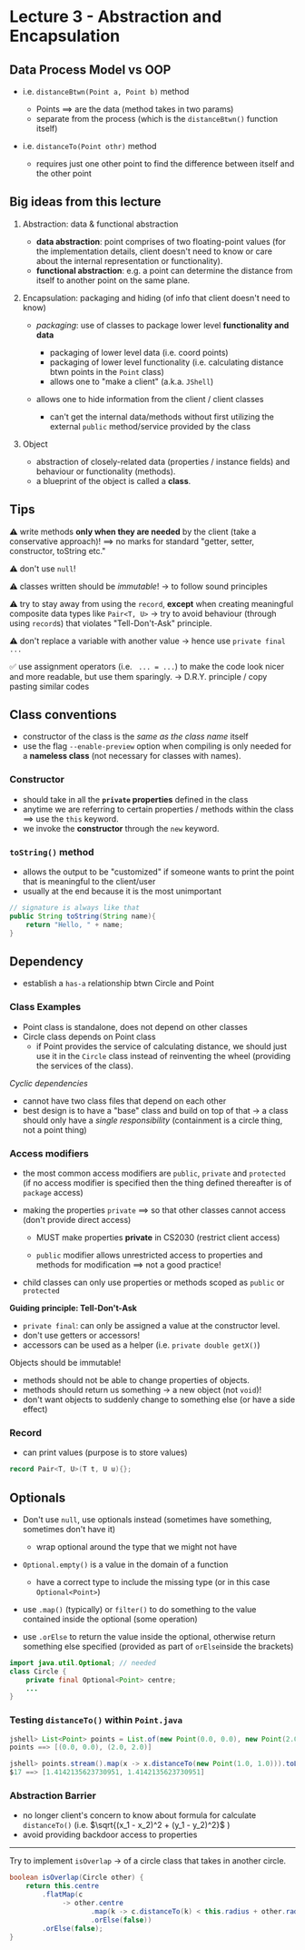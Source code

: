 # Lecture 3 - Abstraction and Encapsulation

## Data Process Model vs OOP
- i.e. `distanceBtwn(Point a, Point b)` method
    - Points $\implies$ are the data (method takes in two params)
    - separate from the process (which is the `distanceBtwn()` function itself)

- i.e. `distanceTo(Point othr)` method
    - requires just one other point to find the difference between itself and the other point

## Big ideas from this lecture
1. Abstraction: data & functional abstraction
    - **data abstraction**: point comprises of two floating-point values (for the implementation details, client doesn't need to know or care about the internal representation or functionality).
    - **functional abstraction**: e.g. a point can determine the distance from itself to another point on the same plane.

2. Encapsulation: packaging and hiding (of info that client doesn't need to know)
    - *packaging*: use of classes to package lower level **functionality and data**
        - packaging of lower level data (i.e. coord points)
        - packaging of lower level functionality (i.e. calculating distance btwn points in the `Point` class)
        - allows one to "make a client" (a.k.a. `JShell`)

	- allows one to hide information from the client / client classes
		- can't get the internal data/methods without first utilizing the external `public` method/service provided by the class

3. Object
    - abstraction of closely-related data (properties / instance fields) and behaviour or functionality (methods).
    - a blueprint of the object is called a **class**.


## Tips
⚠️ write methods **only when they are needed** by the client (take a conservative approach)!
    $\implies$ no marks for standard "getter, setter, constructor, toString etc."

⚠️ don't use `null`!

⚠️ classes written should be *immutable*! -> to follow sound principles

⚠️ try to stay away from using the `record`, **except** when creating meaningful composite data types like `Pair<T, U>`
    -> try to avoid behaviour (through using `record`s) that violates "Tell-Don't-Ask" principle.

⚠️ don't replace a variable with another value -> hence use `private final ...`

✅ use assignment operators (i.e. ` ... = ...`) to make the code look nicer and more readable, but use them sparingly.
    -> D.R.Y. principle / copy pasting similar codes

## Class conventions
- constructor of the class is the *same as the class name* itself
- use the flag `--enable-preview` option when compiling is only needed for a **nameless class** (not necessary for classes with names).

### Constructor
- should take in all the **`private` properties** defined in the class
- anytime we are referring to certain properties / methods within the class $\implies$ use the `this` keyword.
- we invoke the **constructor** through the `new` keyword.

### `toString()` method
- allows the output to be "customized" if someone wants to print the point that is meaningful to the client/user
- usually at the end because it is the most unimportant
```java
// signature is always like that
public String toString(String name){
    return "Hello, " + name;
}
```
## Dependency
- establish a `has-a` relationship btwn Circle and Point

### Class Examples
- Point class is standalone, does not depend on other classes
- Circle class depends on Point class
    - if Point provides the service of calculating distance, we should just use it in the `Circle` class instead of reinventing the wheel (providing the services of the class).

*Cyclic dependencies*
- cannot have two class files that depend on each other 
- best design is to have a "base" class and build on top of that
    -> a class should only have a *single responsibility* (containment is a circle thing, not a point thing)


### Access modifiers
- the most common access modifiers are `public`, `private` and `protected` (if no access modifier is specified then the thing defined thereafter is of `package` access)

- making the properties `private` $\implies$ so that other classes cannot access (don't provide direct access)
    - MUST make properties **private** in CS2030 (restrict client access)

	- `public` modifier allows unrestricted access to properties and methods for modification $\implies$ not a good practice!

- child classes can only use properties or methods scoped as `public` or `protected`

**Guiding principle: Tell-Don't-Ask**
- `private final`: can only be assigned a value at the constructor level.
- don't use getters or accessors!
- accessors can be used as a helper (i.e. `private double getX()`)

Objects should be immutable!
- methods should not be able to change properties of objects.
- methods should return us something -> a new object (not `void`)!
- don't want objects to suddenly change to something else (or have a side effect)

### Record
- can print values (purpose is to store values)
```java
record Pair<T, U>(T t, U u){};
```

## Optionals
- Don't use `null`, use optionals instead (sometimes have something, sometimes don't have it)
    - wrap optional around the type that we might not have

- `Optional.empty()` is a value in the domain of a function
    - have a correct type to include the missing type (or in this case `Optional<Point>`)

- use `.map()` (typically) or `filter()` to do something to the value contained inside the optional (some operation)
- use `.orElse` to return the value inside the optional, otherwise return something else specified (provided as part of `orElse`inside the brackets)

```java
import java.util.Optional; // needed
class Circle {
    private final Optional<Point> centre;
    ...
}
```

### Testing `distanceTo()` within `Point.java`
```java
jshell> List<Point> points = List.of(new Point(0.0, 0.0), new Point(2.0, 2.0))
points ==> [(0.0, 0.0), (2.0, 2.0)]

jshell> points.stream().map(x -> x.distanceTo(new Point(1.0, 1.0))).toList()
$17 ==> [1.4142135623730951, 1.4142135623730951]
```

### Abstraction Barrier
- no longer client's concern to know about formula for calculate `distanceTo()` (i.e. $\sqrt{(x_1 - x_2)^2 + (y_1 - y_2)^2}$ )
- avoid providing backdoor access to properties

---

Try to implement `isOverlap` -> of a circle class that takes in another circle.
```java
boolean isOverlap(Circle other) {
	return this.centre
		.flatMap(c
			 -> other.centre
					.map(k -> c.distanceTo(k) < this.radius + other.radius)
					.orElse(false))
		.orElse(false);
}
```